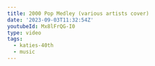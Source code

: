 ```yaml
---
title: 2000 Pop Medley (various artists cover)
date: '2023-09-03T11:32:54Z'
youtubeId: Mx8lFrQG-I0
type: video
tags:
  - katies-40th
  - music
---
```


